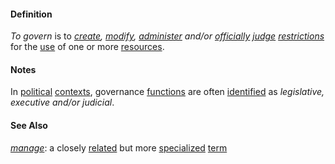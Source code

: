 #### Definition

*To govern* is to *[create](https://github.com/gcassel/Modular-Organization-Terminology/blob/master/terms/create.md), [modify](https://github.com/gcassel/Modular-Organization-Terminology/blob/master/terms/modify.md), [administer](https://github.com/gcassel/Modular-Organization-Terminology/blob/master/terms/administer.md) and/or [officially](https://github.com/gcassel/Modular-Organization-Terminology/blob/master/terms/official.md) [judge](https://github.com/gcassel/Modular-Organization-Terminology/blob/master/terms/judge.md) [restrictions](https://github.com/gcassel/Modular-Organization-Terminology/blob/master/terms/restrict.md)* for the [use](https://github.com/gcassel/Modular-Organization-Terminology/blob/master/terms/use.md) of one or more [resources](https://github.com/gcassel/Modular-Organization-Terminology/blob/master/terms/resource.md).

#### Notes  

In [political](https://github.com/gcassel/Modular-Organization-Terminology/blob/master/terms/politics.md) [contexts](https://github.com/gcassel/Modular-Organization-Terminology/blob/master/terms/context.md), governance [functions](https://github.com/gcassel/Modular-Organization-Terminology/blob/master/terms/function.md) are often [identified](https://github.com/gcassel/Modular-Organization-Terminology/blob/master/terms/identify.md) as *legislative, executive and/or judicial*.

#### See Also 

*[manage](https://github.com/gcassel/Modular-Organization-Terminology/blob/master/terms/manage.md)*: a closely [related](https://github.com/gcassel/Modular-Organization-Terminology/blob/master/terms/relationship.md) but more [specialized](https://github.com/gcassel/Modular-Organization-Terminology/blob/master/terms/specialize.md) [term](https://github.com/gcassel/Modular-Organization-Terminology/blob/master/terms/term.md) 
